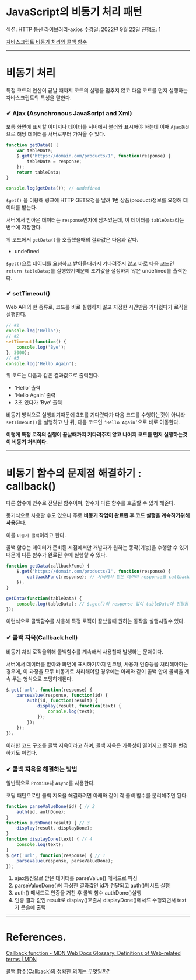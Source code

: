 # JavaScript의 비동기 처리 패턴

섹션: HTTP 통신 라이브러리-axios
수강일: 2022년 9월 22일
진행도: 1

[자바스크립트 비동기 처리와 콜백 함수](https://joshua1988.github.io/web-development/javascript/javascript-asynchronous-operation/)

---

# 비동기 처리

특정 코드의 연산이 끝날 때까지 코드의 실행을 멈추지 않고 다음 코드를 먼저 실행하는 자바스크립트의 특성을 말한다.

### ✔ Ajax (Asynchronous JavaScript and Xml)

보통 화면에 표시할 이미지나 데이터를 서버에서 불러와 표시해야 하는데 이때 `Ajax통신`으로 해당 데이터를 서버로부터 가져올 수 있다.

```jsx
function getData() {
	var tableData;
	$.get('https://domain.com/products/1', function(response) {
		tableData = response;
	});
	return tableData;
}

console.log(getData()); // undefined
```

`$get()` 을 이용해 링크에 HTTP GET요청을 날려 1번 상품(product)정보를 요청해 데이터를 받는다.

서버에서 받아온 데이터는 `response`인자에 담겨있는데, 이 데이터를 `tableData`라는 변수에 저장한다.

위 코드에서 `getData()`를 호출했을때의 결과값은 다음과 같다.

- undefined

`$get()`으로 데이터를 요청하고 받아올때까지 기다려주지 않고 바로 다음 코드인 `return tableData;`를 실행했기때문에 초기값을 설정하지 않은 undefined를 출력한다.

[](https://doongi9.tistory.com/entry/Ajax)

### ✔ setTimeout()

Web API의 한 종류로, 코드를 바로 실행하지 않고 지정한 시간만큼 기다렸다가 로직을 실행한다.

```jsx
// #1
console.log('Hello');
// #2
setTimeout(function() {
	console.log('Bye');
}, 3000);
// #3
console.log('Hello Again');
```

위 코드는 다음과 같은 결과값으로 출력된다.

- ‘Hello’ 출력
- ‘Hello Again’ 출력
- 3초 있다가 ‘Bye’ 출력

비동기 방식으로 실행되기때문에 3초를 기다렸다가 다음 코드를 수행하는것이 아니라 `setTimeout()`을 실행하고 난 뒤, 다음 코드인 `‘Hello Again’`으로 바로 이동한다.

**이렇게 특정 로직의 실행이 끝날때까지 기다려주지 않고 나머지 코드를 먼저 실행하는것이 비동기 처리이다.**

---

# 비동기 함수의 문제점 해결하기 : callback()

다른 함수에 인수로 전달된 함수이며, 함수가 다른 함수를 호출할 수 있게 해준다. 

동기식으로 사용할 수도 있으나 주로 **비동기 작업이 완료된 후 코드 실행을 계속하기위해 사용**된다.

이를 `비동기 콜백`이라고 한다.

콜백 함수는 데이터가 준비된 시점에서만 개발자가 원하는 동작(기능)을 수행할 수 있기때문에 다른 함수가 완료된 후에 실행할 수 있다. 

```jsx
function getData(callbackFunc) {
	$.get('https://domain.com/products/1', function(response) {
		callbackFunc(response); // 서버에서 받은 데이터 response를 callbackFunc() 함수에 넘겨줌
	});
}

getData(function(tableData) {
	console.log(tableData); // $.get()의 response 값이 tableData에 전달됨
});
```

이런식으로 콜백함수를 사용해 특정 로직이 끝났을때 원하는 동작을 실행시킬수 있다.

### ✔ 콜백 지옥(Callback hell)

비동기 처리 로직을위해 콜백함수를 계속해서 사용할때 발생하는 문제이다.

서버에서 데이터를 받아와 화면에 표시하기까지 인코딩, 사용자 인증등을 처리해야하는 경우에, 이 과정을 모두 비동기로 처리해야할 경우에는 아래와 같이 콜백 안에 콜백을 계속 무는 형식으로 코딩하게된다.

```jsx
$.get('url', function(response) {
	parseValue(response, function(id) {
		auth(id, function(result) {
			display(result, function(text) {
				console.log(text);
			});
		});
	});
});
```

이러한 코드 구조를 콜백 지옥이라고 하며, 콜백 지옥은 가독성이 떨어지고 로직을 변경하기도 어렵다.

### ✔ 콜백 지옥을 해결하는 방법

일반적으로 `Promise`나 `Async`를 사용한다.

코딩 패턴으로만 콜백 지옥을 해결하려면 아래와 같이 각 콜백 함수를 분리해주면 된다.

```jsx
function parseValueDone(id) { // 2
	auth(id, authDone);
}
function authDone(result) { // 3
	display(result, displayDone);
}
function displayDone(text) { // 4
	console.log(text);
}
$.get('url', function(response) { // 1
	parseValue(response, parseValueDone);
});
```

1. ajax통신으로 받은 데이터를 parseValue() 메서드로 파싱
2. parseValueDone()에 파싱한 결과값인 id가 전달되고 auth()메서드 실행
3. auth() 메서드로 인증을 거친 후 콜백 함수 authDone()실행
4. 인증 결과 값인 result로 display()호출시 displayDone()메서드 수행되면서 text가 콘솔에 출력

---

# References.

[Callback function - MDN Web Docs Glossary&colon; Definitions of Web-related terms | MDN](https://developer.mozilla.org/en-US/docs/Glossary/Callback_function)

[콜백 함수(Callback)의 정확한 의미는 무엇일까?](https://satisfactoryplace.tistory.com/18)